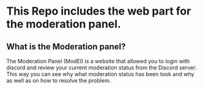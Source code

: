 # This Repo includes the web part for the moderation panel.

## What is the Moderation panel? 
The Moderation Panel (ModEl) is a website that allowed you to login with discord and review your current moderation status from the Discord server.
This way you can see why what moderation status has been took and why as well as on how to resolve the problem.
